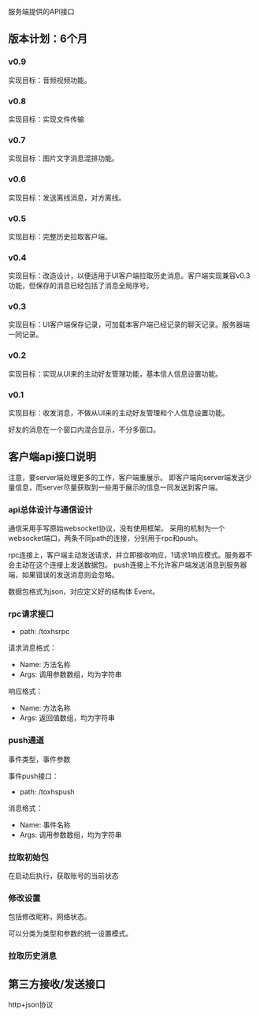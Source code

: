 服务端提供的API接口

## 版本计划：6个月


### v0.9
实现目标：音频视频功能。

### v0.8
实现目标：实现文件传输

### v0.7
实现目标：图片文字消息混排功能。

### v0.6
实现目标：发送离线消息，对方离线。

### v0.5 
实现目标：完整历史拉取客户端。

### v0.4
实现目标：改造设计，以便适用于UI客户端拉取历史消息。客户端实现兼容v0.3功能，但保存的消息已经包括了消息全局序号。

### v0.3
实现目标：UI客户端保存记录，可加载本客户端已经记录的聊天记录。服务器端一同记录。

### v0.2
实现目标：实现从UI来的主动好友管理功能，基本信人信息设置功能。

### v0.1 

实现目标：收发消息，不做从UI来的主动好友管理和个人信息设置功能。

好友的消息在一个窗口内混合显示，不分多窗口。


## 客户端api接口说明

注意，要server端处理更多的工作，客户端重展示。
即客户端向server端发送少量信息，而server尽量获取到一些用于展示的信息一同发送到客户端。

### api总体设计与通信设计
通信采用手写原始websocket协议，没有使用框架。
采用的机制为一个websocket端口，两条不同path的连接，分别用于rpc和push。

rpc连接上，客户端主动发送请求，并立即接收响应，1请求1响应模式。服务器不会主动在这个连接上发送数据包。
push连接上不允许客户端发送消息到服务器端，如果错误的发送消息则会忽略。

数据包格式为json，对应定义好的结构体 Event。


### rpc请求接口

* path: /toxhsrpc

请求消息格式：
* Name: 方法名称
* Args: 调用参数数组，均为字符串

响应格式：
* Name: 方法名称
* Args: 返回值数组，均为字符串

### push通道
事件类型，事件参数

事件push接口： 
* path: /toxhspush

消息格式：
* Name: 事件名称
* Args: 调用参数数组，均为字符串

### 拉取初始包
在启动后执行，获取账号的当前状态


### 修改设置

包括修改昵称，网络状态。

可以分类为类型和参数的统一设置模式。

### 拉取历史消息



## 第三方接收/发送接口
http+json协议

